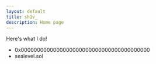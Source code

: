 ```yaml
---
layout: default
title: sh1v_
description: Home page
---
```


Here's what I do!
  - 0x0000000000000000000000000000000000000000
  - sealevel.sol